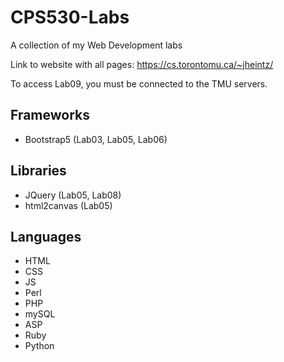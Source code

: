 # CPS530-Labs
A collection of my Web Development labs

Link to website with all pages: https://cs.torontomu.ca/~jheintz/

To access Lab09, you must be connected to the TMU servers.

## Frameworks
- Bootstrap5 (Lab03, Lab05, Lab06)

## Libraries
- JQuery (Lab05, Lab08)
- html2canvas (Lab05)

## Languages
- HTML
- CSS
- JS
- Perl
- PHP
- mySQL
- ASP
- Ruby
- Python
